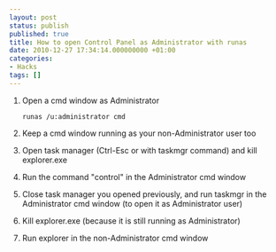 ```yaml
---
layout: post
status: publish
published: true
title: How to open Control Panel as Administrator with runas
date: 2010-12-27 17:34:14.000000000 +01:00
categories:
- Hacks
tags: []
---
```


1. Open a cmd window as Administrator 

    ```
    runas /u:administrator cmd
    ```

2. Keep a cmd window running as your non-Administrator user too
3. Open task manager (Ctrl-Esc or with taskmgr command) and kill explorer.exe
4. Run the command "control" in the Administrator cmd window
5. Close task manager you opened previously, and run taskmgr in the Administrator cmd window (to open it as Administrator user)
6. Kill explorer.exe (because it is still running as Administrator)
7. Run explorer in the non-Administrator cmd window

